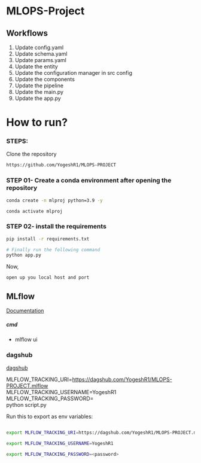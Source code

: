 # MLOPS-Project


## Workflows

1. Update config.yaml
2. Update schema.yaml
3. Update params.yaml
4. Update the entity
5. Update the configuration manager in src config
6. Update the components
7. Update the pipeline 
8. Update the main.py
9. Update the app.py

# How to run?
### STEPS:

Clone the repository

```bash
https://github.com/YogeshR1/MLOPS-PROJECT
```
### STEP 01- Create a conda environment after opening the repository

```bash
conda create -n mlproj python=3.9 -y
```

```bash
conda activate mlproj
```


### STEP 02- install the requirements
```bash
pip install -r requirements.txt
```


```bash
# Finally run the following command
python app.py
```

Now,
```bash
open up you local host and port
```



## MLflow

[Documentation](https://mlflow.org/docs/latest/index.html)


##### cmd
- mlflow ui

### dagshub
[dagshub](https://dagshub.com/)

MLFLOW_TRACKING_URI=https://dagshub.com/YogeshR1/MLOPS-PROJECT.mlflow \
MLFLOW_TRACKING_USERNAME=YogeshR1 \
MLFLOW_TRACKING_PASSWORD=<password> \
python script.py

Run this to export as env variables:

```bash

export MLFLOW_TRACKING_URI=https://dagshub.com/YogeshR1/MLOPS-PROJECT.mlflow

export MLFLOW_TRACKING_USERNAME=YogeshR1

export MLFLOW_TRACKING_PASSWORD=<password>

```